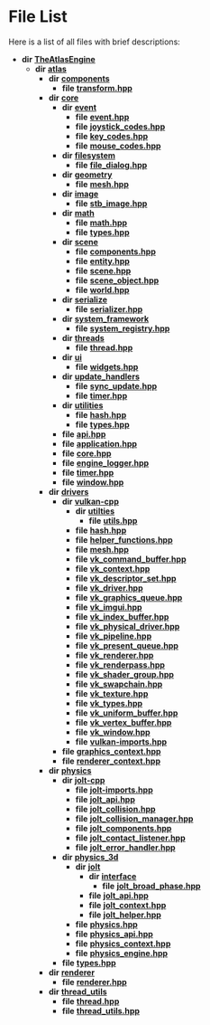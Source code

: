 
# File List

Here is a list of all files with brief descriptions:


* **dir** [**TheAtlasEngine**](dir_b67f019f7e2fe784ec01f943d860c92a.md)     
    * **dir** [**atlas**](dir_1e6ffef027cfcf7ded3287660b505c9f.md)     
        * **dir** [**components**](dir_7f5341bb8b9b7f96a10597da121f5884.md)     
            * **file** [**transform.hpp**](transform_8hpp.md)     
        * **dir** [**core**](dir_ab5f97e7ae27ba905c508150b2df25d1.md)     
            * **dir** [**event**](dir_b27da4b5790a8b0d69c02bcd8b78255a.md)     
                * **file** [**event.hpp**](event_8hpp.md)     
                * **file** [**joystick\_codes.hpp**](joystick__codes_8hpp.md)     
                * **file** [**key\_codes.hpp**](key__codes_8hpp.md)     
                * **file** [**mouse\_codes.hpp**](mouse__codes_8hpp.md)     
            * **dir** [**filesystem**](dir_27ba7cf633e68cf06fb2d9a5a7eda525.md)     
                * **file** [**file\_dialog.hpp**](file__dialog_8hpp.md)     
            * **dir** [**geometry**](dir_b5becf243c0000df8fbe7c991f964f21.md)     
                * **file** [**mesh.hpp**](core_2geometry_2mesh_8hpp.md)     
            * **dir** [**image**](dir_3050860d9c50f9f4f11f08b3bfb0b023.md)     
                * **file** [**stb\_image.hpp**](stb__image_8hpp.md) 
            * **dir** [**math**](dir_cd513ce3e965767955df67d416f47de6.md)     
                * **file** [**math.hpp**](math_8hpp.md)     
                * **file** [**types.hpp**](core_2math_2types_8hpp.md)     
            * **dir** [**scene**](dir_50632568389acd88e20d4049896804e3.md)     
                * **file** [**components.hpp**](components_8hpp.md)     
                * **file** [**entity.hpp**](entity_8hpp.md)     
                * **file** [**scene.hpp**](scene_8hpp.md)     
                * **file** [**scene\_object.hpp**](scene__object_8hpp.md)     
                * **file** [**world.hpp**](world_8hpp.md)     
            * **dir** [**serialize**](dir_58a1ea337b9d91821031c085f16f9af8.md)     
                * **file** [**serializer.hpp**](serializer_8hpp.md)     
            * **dir** [**system\_framework**](dir_95144a79d2a75258fa60dac31330b761.md)     
                * **file** [**system\_registry.hpp**](system__registry_8hpp.md)     
            * **dir** [**threads**](dir_3d5429f92b5f302f4e9406c3e899f86b.md)     
                * **file** [**thread.hpp**](core_2threads_2thread_8hpp.md)     
            * **dir** [**ui**](dir_ec4014881addefdc5691f44c9e98b9f4.md)     
                * **file** [**widgets.hpp**](widgets_8hpp.md)     
            * **dir** [**update\_handlers**](dir_e4a875ec04a9822d1a20b5830cf2827b.md)     
                * **file** [**sync\_update.hpp**](sync__update_8hpp.md)     
                * **file** [**timer.hpp**](update__handlers_2timer_8hpp.md)     
            * **dir** [**utilities**](dir_5ecaaba7e34420a87db9680718b1325e.md)     
                * **file** [**hash.hpp**](core_2utilities_2hash_8hpp.md)     
                * **file** [**types.hpp**](core_2utilities_2types_8hpp.md)     
            * **file** [**api.hpp**](api_8hpp.md)     
            * **file** [**application.hpp**](application_8hpp.md)     
            * **file** [**core.hpp**](core_8hpp.md)     
            * **file** [**engine\_logger.hpp**](engine__logger_8hpp.md)     
            * **file** [**timer.hpp**](timer_8hpp.md) 
            * **file** [**window.hpp**](window_8hpp.md)     
        * **dir** [**drivers**](dir_1605561db8076fbb4262fa758aa3edc0.md)     
            * **dir** [**vulkan-cpp**](dir_47b67bd74134333dd9ae7c9592fa3f49.md)     
                * **dir** [**utilties**](dir_2f399d7733500af2adc0d3df97496b3f.md)     
                    * **file** [**utils.hpp**](utils_8hpp.md)     
                * **file** [**hash.hpp**](drivers_2vulkan-cpp_2hash_8hpp.md)     
                * **file** [**helper\_functions.hpp**](helper__functions_8hpp.md)     
                * **file** [**mesh.hpp**](drivers_2vulkan-cpp_2mesh_8hpp.md)     
                * **file** [**vk\_command\_buffer.hpp**](vk__command__buffer_8hpp.md)     
                * **file** [**vk\_context.hpp**](vk__context_8hpp.md)     
                * **file** [**vk\_descriptor\_set.hpp**](vk__descriptor__set_8hpp.md)     
                * **file** [**vk\_driver.hpp**](vk__driver_8hpp.md)     
                * **file** [**vk\_graphics\_queue.hpp**](vk__graphics__queue_8hpp.md)     
                * **file** [**vk\_imgui.hpp**](vk__imgui_8hpp.md)     
                * **file** [**vk\_index\_buffer.hpp**](vk__index__buffer_8hpp.md)     
                * **file** [**vk\_physical\_driver.hpp**](vk__physical__driver_8hpp.md)     
                * **file** [**vk\_pipeline.hpp**](vk__pipeline_8hpp.md)     
                * **file** [**vk\_present\_queue.hpp**](vk__present__queue_8hpp.md)     
                * **file** [**vk\_renderer.hpp**](vk__renderer_8hpp.md)     
                * **file** [**vk\_renderpass.hpp**](vk__renderpass_8hpp.md)     
                * **file** [**vk\_shader\_group.hpp**](vk__shader__group_8hpp.md)     
                * **file** [**vk\_swapchain.hpp**](vk__swapchain_8hpp.md)     
                * **file** [**vk\_texture.hpp**](vk__texture_8hpp.md)     
                * **file** [**vk\_types.hpp**](vk__types_8hpp.md)     
                * **file** [**vk\_uniform\_buffer.hpp**](vk__uniform__buffer_8hpp.md)     
                * **file** [**vk\_vertex\_buffer.hpp**](vk__vertex__buffer_8hpp.md)     
                * **file** [**vk\_window.hpp**](vk__window_8hpp.md)     
                * **file** [**vulkan-imports.hpp**](vulkan-imports_8hpp.md)     
            * **file** [**graphics\_context.hpp**](graphics__context_8hpp.md)     
            * **file** [**renderer\_context.hpp**](renderer__context_8hpp.md)     
        * **dir** [**physics**](dir_40e4880a491f87475db52b6f14fdb765.md)     
            * **dir** [**jolt-cpp**](dir_4275702edcca8362402a3c9bf0161df7.md)     
                * **file** [**jolt-imports.hpp**](jolt-imports_8hpp.md) 
                * **file** [**jolt\_api.hpp**](jolt-cpp_2jolt__api_8hpp.md) 
                * **file** [**jolt\_collision.hpp**](jolt__collision_8hpp.md)     
                * **file** [**jolt\_collision\_manager.hpp**](jolt__collision__manager_8hpp.md)     
                * **file** [**jolt\_components.hpp**](jolt__components_8hpp.md)     
                * **file** [**jolt\_contact\_listener.hpp**](jolt__contact__listener_8hpp.md)     
                * **file** [**jolt\_error\_handler.hpp**](jolt__error__handler_8hpp.md)     
            * **dir** [**physics\_3d**](dir_ab5034a21b7aebf79f76e5e8638ac885.md)     
                * **dir** [**jolt**](dir_3d876be8cd66de39c1e103aa97223d9b.md)     
                    * **dir** [**interface**](dir_6170caab3d86040ff713c96f30038a01.md)     
                        * **file** [**jolt\_broad\_phase.hpp**](jolt__broad__phase_8hpp.md)     
                    * **file** [**jolt\_api.hpp**](physics__3d_2jolt_2jolt__api_8hpp.md)     
                    * **file** [**jolt\_context.hpp**](jolt__context_8hpp.md)     
                    * **file** [**jolt\_helper.hpp**](jolt__helper_8hpp.md)     
                * **file** [**physics.hpp**](physics_8hpp.md)     
                * **file** [**physics\_api.hpp**](physics__api_8hpp.md)     
                * **file** [**physics\_context.hpp**](physics__context_8hpp.md)     
                * **file** [**physics\_engine.hpp**](physics__engine_8hpp.md)     
            * **file** [**types.hpp**](physics_2types_8hpp.md)     
        * **dir** [**renderer**](dir_8ab98dc538dea21b0c00575cec6c8f5c.md)     
            * **file** [**renderer.hpp**](renderer_8hpp.md)     
        * **dir** [**thread\_utils**](dir_2d188042b35c07e13e36a6d5b630b30a.md)     
            * **file** [**thread.hpp**](thread__utils_2thread_8hpp.md)     
            * **file** [**thread\_utils.hpp**](thread__utils_8hpp.md)     


